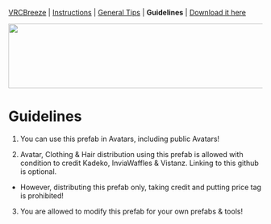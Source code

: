 [VRCBreeze](../README.md) | [Instructions](../Documentation/INSTRUCTIONS.md) | [General Tips](../Documentation/GENERALTIPS.md) | **Guidelines** | [Download it here](https://github.com/Kadeko/VRCBreeze/releases/)

<p align="center"><img src="../Documentation/VRCB_Header.png" width="512" height="128"></p>

# Guidelines

1) You can use this prefab in Avatars, including public Avatars!

2) Avatar, Clothing & Hair distribution using this prefab is allowed with condition to credit Kadeko, InviaWaffles & Vistanz. Linking to this github is optional.
- However, distributing this prefab only, taking credit and putting price tag is prohibited!

3) You are allowed to modify this prefab for your own prefabs & tools!
